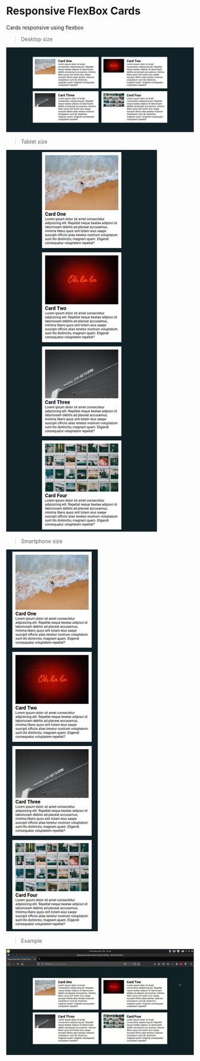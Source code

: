 # Responsive FlexBox Cards

Cards responsive using flexbox

> Desktop size

![Desktop Size](prints/desktopsize.png)

> Tablet size

![Tablet](prints/tabletsize.png)

> Smartphone size

![Smartphone size](prints/smartphonesize.png)

> Example

![Gif Screen](prints/gif/cards.gif)